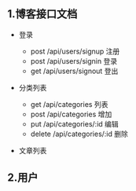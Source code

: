 
## 1.博客接口文档

* 登录
    * post /api/users/signup 注册
    * post /api/users/signin 登录
    * get /api/users/signout 登出

* 分类列表
    * get    /api/categories 列表
    * post   /api/categories 增加
    * put    /api/categories/:id 编辑
    * delete /api/categories/:id 删除

* 文章列表


## 2.用户